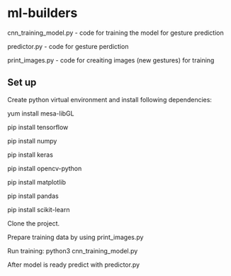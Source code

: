 # ml-builders
cnn_training_model.py - code for training the model for gesture prediction

predictor.py - code for gesture perdiction 

print_images.py - code for creaiting images (new gestures) for training 


## Set up
Create python virtual environment and install following dependencies:

yum install mesa-libGL 

pip install tensorflow

pip install numpy

pip install keras

pip install opencv-python

pip install matplotlib

pip install pandas

pip install scikit-learn

Clone the project.

Prepare training data by using print_images.py

Run training: python3 cnn_training_model.py

After model is ready predict with predictor.py
